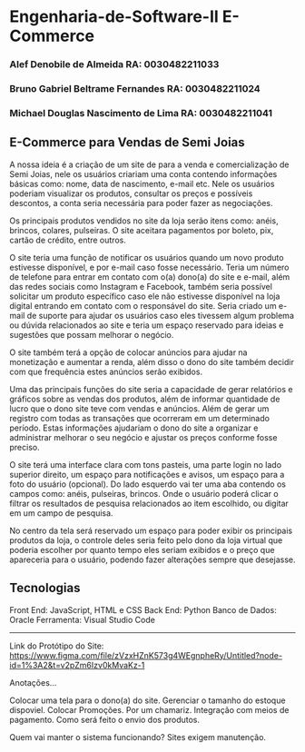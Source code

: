 # Engenharia-de-Software-II E-Commerce

### Alef Denobile de Almeida																																																													RA: 0030482211033
### Bruno Gabriel Beltrame Fernandes                                                                  																								RA: 0030482211024
### Michael Douglas Nascimento de Lima                                                                																								RA: 0030482211041

## E-Commerce para Vendas de Semi Joias

A nossa ideia é a criação de um site de para a venda e comercialização de Semi Joias, nele os usuários criariam uma conta contendo informações básicas como: nome, data de nascimento, e-mail etc. Nele os usuários poderiam visualizar os produtos, consultar os preços e possíveis descontos, a conta seria necessária para poder fazer as negociações.

Os principais produtos vendidos no site da loja serão itens como: anéis, brincos, colares, pulseiras. O site aceitara pagamentos por boleto, pix, cartão de crédito, entre outros.

O site teria uma função de notificar os usuários quando um novo produto estivesse disponível, e por e-mail caso fosse necessário. 
Teria um número de telefone para entrar em contato com o(a) dono(a) do site e e-mail, além das redes sociais como Instagram e Facebook, também seria possível solicitar um produto específico caso ele não estivesse disponível na loja digital entrando em contato com o responsável do site.
Seria criado um e-mail de suporte para ajudar os usuários caso eles tivessem algum problema ou dúvida relacionados ao site e teria um espaço reservado para ideias e sugestões que possam melhorar o negócio.

O site também terá a opção de colocar anúncios para ajudar na monetização e aumentar a renda, além disso o dono do site também decidir com que frequência estes anúncios serão exibidos.

Uma das principais funções do site seria a capacidade de gerar relatórios e gráficos sobre as vendas dos produtos, além de informar quantidade de lucro que o dono site teve com vendas e anúncios. Além de gerar um registro com todas as transações que ocorreram em um determinado período. Estas informações ajudariam o dono do site a organizar e administrar melhorar o seu negócio e ajustar os preços conforme fosse preciso.

O site terá uma interface clara com tons pasteis, uma parte login no lado superior direito, um espaço para notificações e avisos, um espaço para a foto do usuário (opcional). Do lado esquerdo vai ter uma aba contendo os campos como: anéis, pulseiras, brincos. Onde o usuário poderá clicar o filtrar os resultados de pesquisa relacionados ao item escolhido, ou digitar em um campo de pesquisa.

No centro da tela será reservado um espaço para poder exibir os principais produtos da loja, o controle deles seria feito pelo dono da loja virtual que poderia escolher por quanto tempo eles seriam exibidos e o preço que apareceria para o usuário, podendo fazer alterações sempre que desejasse.

## Tecnologias

Front End: JavaScript, HTML e CSS
Back End: Python
Banco de Dados: Oracle
Ferramenta: Visual Studio Code

------

Link do Protótipo do Site: https://www.figma.com/file/zVzxHZnK573g4WEgnpheRy/Untitled?node-id=1%3A2&t=v2pZm6Izv0kMvaKz-1

Anotações...

Colocar uma tela para o dono(a) do site.
Gerenciar o tamanho do estoque dispoviel.
Colocar Promoções.
Por um chamariz.
Integração com meios de pagamento.
Como será feito o envio dos produtos.

Quem vai manter o sistema funcionando? Sites exigem manutenção.
